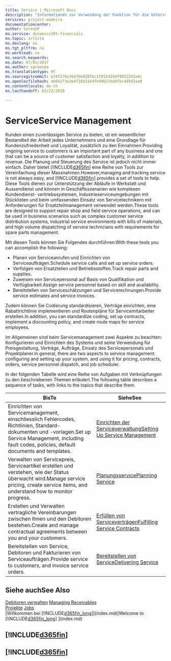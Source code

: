 ```yaml
---
title: Service | Microsoft Docs
description: "Informationen zur Verwendung der Funktion für die Unterstützung der Arbeitsgänge Werkstatt und Service."
services: project-madeira
documentationcenter: 
author: SorenGP
ms.service: dynamics365-financials
ms.topic: article
ms.devlang: na
ms.tgt_pltfrm: na
ms.workload: na
ms.search.keywords: 
ms.date: 07/01/2017
ms.author: sgroespe
ms.translationtype: HT
ms.sourcegitcommit: b34f276a764f0e828fbc1f015429df9852242a4c
ms.openlocfilehash: eb04273e3e4f28d33e4fe99627ed4fbc44942aa0
ms.contentlocale: de-ch
ms.lasthandoff: 03/22/2018

---
```

# <a name="service-management"></a><span data-ttu-id="244c0-103">Service</span><span class="sxs-lookup"><span data-stu-id="244c0-103">Service Management</span></span>
<span data-ttu-id="244c0-104">Kunden einen zuverlässigen Service zu bieten, ist ein wesentlicher Bestandteil der Arbeit jedes Unternehmens und eine Grundlage für Kundenzufriedenheit und Loyalität, zusätzlich zu den Einnahmen.</span><span class="sxs-lookup"><span data-stu-id="244c0-104">Providing ongoing service to customers is an important part of any business and one that can be a source of customer satisfaction and loyalty, in addition to revenue.</span></span> <span data-ttu-id="244c0-105">Die Planung und Steuerung des Service ist jedoch nicht immer einfach. Daher bietet [!INCLUDE[d365fin](includes/d365fin_md.md)] eine Reihe von Tools zur Vereinfachung dieser Massnahmen.</span><span class="sxs-lookup"><span data-stu-id="244c0-105">However,managing and tracking service is not always easy, and [!INCLUDE[d365fin](includes/d365fin_md.md)] provides a set of tools to help.</span></span> <span data-ttu-id="244c0-106">Diese Tools dienen zur Unterstützung der Abläufe in Werkstatt und Aussendienst und können in Geschäftsszenarien wie komplexen Kundendienst- vertriebssystemen, Industrieserviceumgebungen mit Stücklisten und beim umfassenden Einsatz von Servicetechnikern mit Anforderungen für Ersatzteilmanagement verwendet werden.</span><span class="sxs-lookup"><span data-stu-id="244c0-106">These tools are designed to support repair shop and field service operations, and can be used in business scenarios such as complex customer service distribution systems, industrial service environments with bills of materials, and high volume dispatching of service technicians with requirements for spare parts management.</span></span>  

 <span data-ttu-id="244c0-107">Mit diesen Tools können Sie Folgendes durchführen:</span><span class="sxs-lookup"><span data-stu-id="244c0-107">With these tools you can accomplish the following:</span></span>  

* <span data-ttu-id="244c0-108">Planen von Serviceanrufen und Einrichten von Serviceaufträgen.</span><span class="sxs-lookup"><span data-stu-id="244c0-108">Schedule service calls and set up service orders.</span></span>  
* <span data-ttu-id="244c0-109">Verfolgen von Ersatzteilen und Betriebsstoffen.</span><span class="sxs-lookup"><span data-stu-id="244c0-109">Track repair parts and supplies.</span></span>  
* <span data-ttu-id="244c0-110">Zuweisen von Servicepersonal auf Basis von Qualifikation und Verfügbarkeit.</span><span class="sxs-lookup"><span data-stu-id="244c0-110">Assign service personnel based on skill and availability.</span></span>  
* <span data-ttu-id="244c0-111">Bereitstellen von Serviceschätzungen und Servicerechnungen.</span><span class="sxs-lookup"><span data-stu-id="244c0-111">Provide service estimates and service invoices.</span></span>  

<span data-ttu-id="244c0-112">Zudem können Sie Codierung standardisieren, Verträge einrichten, eine Rabattrichtlinie implementieren und Routenpläne für Servicemitarbeiter erstellen.</span><span class="sxs-lookup"><span data-stu-id="244c0-112">In addition, you can standardize coding, set up contracts, implement a discounting policy, and create route maps for service employees.</span></span>  

<span data-ttu-id="244c0-113">Im Allgemeinen sind beim Servicemanagement zwei Aspekte zu beachten: Konfigurieren und Einrichten des Systems und seine Verwendung für Preisgestaltung, Verträge, Aufträge, Einsatz des Servicepersonals und Projektplaner.</span><span class="sxs-lookup"><span data-stu-id="244c0-113">In general, there are two aspects to service management: configuring and setting up your system, and using it for pricing, contracts, orders, service personnel dispatch, and job scheduler.</span></span>  

<span data-ttu-id="244c0-114">In der folgenden Tabelle wird eine Reihe von Aufgaben mit Verknüpfungen zu den beschriebenen Themen erläutert.</span><span class="sxs-lookup"><span data-stu-id="244c0-114">The following table describes a sequence of tasks, with links to the topics that describe them.</span></span>   

|<span data-ttu-id="244c0-115">**Bis**</span><span class="sxs-lookup"><span data-stu-id="244c0-115">**To**</span></span>|<span data-ttu-id="244c0-116">**Siehe**</span><span class="sxs-lookup"><span data-stu-id="244c0-116">**See**</span></span>|  
|------------|-------------|  
|<span data-ttu-id="244c0-117">Einrichten von Servicemanagement, einschliesslich Fehlercodes, Richtlinien, Standard- dokumenten und -vorlagen.</span><span class="sxs-lookup"><span data-stu-id="244c0-117">Set up Service Management, including fault codes, policies, default documents and templates.</span></span>|[<span data-ttu-id="244c0-118">Einrichten der Serviceverwaltung</span><span class="sxs-lookup"><span data-stu-id="244c0-118">Setting Up Service Management</span></span>](service-setup-service.md)|  
|<span data-ttu-id="244c0-119">Verwalten von Servicepreis, Serviceartikel erstellen und verstehen, wie der Status überwacht wird.</span><span class="sxs-lookup"><span data-stu-id="244c0-119">Manage service pricing, create service items, and understand how to monitor progress.</span></span>|[<span data-ttu-id="244c0-120">Planungsservice</span><span class="sxs-lookup"><span data-stu-id="244c0-120">Planning Service</span></span>](service-plan-service.md)|  
|<span data-ttu-id="244c0-121">Erstellen und Verwalten vertragliche Vereinbarungen zwischen Ihnen und den Debitoren bestehen.</span><span class="sxs-lookup"><span data-stu-id="244c0-121">Create and manage contractual agreements between you and your customers.</span></span>|[<span data-ttu-id="244c0-122">Erfüllen von Serviceverträgen</span><span class="sxs-lookup"><span data-stu-id="244c0-122">Fulfilling Service Contracts</span></span>](service-fulfill-service-contracts.md)|  
|<span data-ttu-id="244c0-123">Bereitstellen von Service, Debitoren und Fakturieren von Serviceaufträgen.</span><span class="sxs-lookup"><span data-stu-id="244c0-123">Provide service to customers, and invoice service orders.</span></span>|[<span data-ttu-id="244c0-124">Bereitstellen von Service</span><span class="sxs-lookup"><span data-stu-id="244c0-124">Delivering Service</span></span>](service-deliver-service.md)|  

## <a name="see-also"></a><span data-ttu-id="244c0-125">Siehe auch</span><span class="sxs-lookup"><span data-stu-id="244c0-125">See Also</span></span>  
<span data-ttu-id="244c0-126">[Debitoren verwalten](receivables-manage-receivables.md) </span><span class="sxs-lookup"><span data-stu-id="244c0-126">[Managing Receivables](receivables-manage-receivables.md) </span></span>  
<span data-ttu-id="244c0-127">[Projekte](projects-how-create-jobs.md) </span><span class="sxs-lookup"><span data-stu-id="244c0-127">[Jobs](projects-how-create-jobs.md) </span></span>  
<span data-ttu-id="244c0-128">[Willkommen bei [!INCLUDE[d365fin_long](includes/d365fin_long_md.md)]](index.md)</span><span class="sxs-lookup"><span data-stu-id="244c0-128">[Welcome to [!INCLUDE[d365fin_long](includes/d365fin_long_md.md)] ](index.md)</span></span>

## [!INCLUDE[d365fin](includes/free_trial_md.md)]  
## [!INCLUDE[d365fin](includes/training_link_md.md)]

